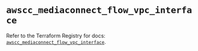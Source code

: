 # `awscc_mediaconnect_flow_vpc_interface`

Refer to the Terraform Registry for docs: [`awscc_mediaconnect_flow_vpc_interface`](https://registry.terraform.io/providers/hashicorp/awscc/0.70.0/docs/resources/mediaconnect_flow_vpc_interface).
